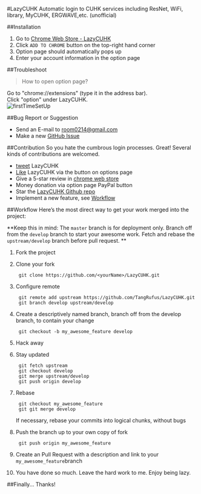 #LazyCUHK
Automatic login to CUHK services including ResNet, WiFi, library, MyCUHK, ERGWAVE,etc. (unofficial)

##Installation
1. Go to [Chrome Web Store - LazyCUHK](https://chrome.google.com/webstore/detail/hhholmpehbnebpfklecipmcpkelnnabe)
2. Click `ADD TO CHROME` button on the top-right hand corner
3. Option page should automatically pops up 
4. Enter your account information in the option page

##Troubleshoot
> How to open option page?

Go to "chrome://extensions" (type it in the address bar).    
Click "option" under LazyCUHK.   
![firstTimeSetUp](https://raw.github.com/TangRufus/LazyCUHK/master/images/firstTimeSetUp.png)

##Bug Report or Suggestion
* Send an E-mail to <room0214@gmail.com>
* Make a new [GitHub Issue](https://github.com/TangRufus/LazyCUHK/issues)

##Contribution
So you hate the cumbrous login processes. Great!
Several kinds of contributions are welcomed.

* [tweet](https://twitter.com/intent/tweet?original_referer=&source=tweetbutton&text=LazyCUHK!%20%20Don%E2%80%99t%20type%20passwords%20anymore!%20%20Just%20be%20lazy!%20%20%20&url=http%3A%2F%2Fbit.ly%2FRn37fk) LazyCUHK
* [Like](http://www.facebook.com/plugins/like.php?href=https%3A%2F%2Fchrome.google.com%2Fwebstore%2Fdetail%2Flazy-cuhk%2Fhhholmpehbnebpfklecipmcpkelnnabe&send=false&layout=standard&width=270&show_faces=false&action=like&colorscheme=light&font&height=35) LazyCUHK via the button on options page
* Give a 5-star review in [chrome web store](https://chrome.google.com/webstore/detail/hhholmpehbnebpfklecipmcpkelnnabe/reviews)
* Money donation via option page PayPal button
* Star the [LazyCUHK Github repo](https://github.com/TangRufus/LazyCUHK)
* Implement a new feature, see [Workflow](#workflow)

##Workflow
Here’s the most direct way to get your work merged into the project:

**Keep this in mind: The `master` branch is for deployment only.  Branch off from the `develop` branch to start your awesome work.  Fetch and rebase the `upstream/develop` branch before pull request. **


1. Fork the project
2. Clone your fork

		git clone https://github.com/<yourName>/LazyCUHK.git
3. Configure remote

		git remote add upstream https://github.com/TangRufus/LazyCUHK.git
		git branch develop upstream/develop
4. Create a descriptively named branch, branch off from the develop branch, to contain your change 

		git checkout -b my_awesome_feature develop
5. Hack away
6. Stay updated

		git fetch upstream
		git checkout develop
		git merge upstream/develop
		git push origin develop
7. Rebase

		git checkout my_awesome_feature
		git git merge develop
   If necessary, rebase your commits into logical chunks, without bugs
8. Push the branch up to your own copy of fork

		git push origin my_awesome_feature

9. Create an Pull Request with a description and link to your `my_awesome_feature`branch
10. You have done so much.  Leave the hard work to me.  Enjoy being lazy.  

##Finally...
Thanks! 